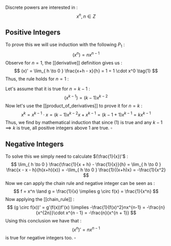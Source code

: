Discrete powers are interested in :
$$
x^n, n \in Z
$$

## Positive Integers
To prove this we will use induction with the following $P_{1}$ :
$$
(x^n) = nx^{n-1} 
$$
Observe for $n = 1$, the [[derivative]] definition gives us :
$$
(x)' = \lim_{ h \to 0 } \frac{x+h - x}{h} = 1 = 1 \cdot x^0 \tag{1}
$$
Thus, the rule holds for $n = 1$ :

Let's assume that it is true for $n = k -1$ :
$$
(x^{k-1}) = (k-1)x^{k-2}
$$
Now let's use the [[product_of_derivatives]] to prove it for $n = k$ :
$$
x^k = x^{k-1} \cdot x = (k-1)x^{k-2}x + x^{k-1} = (k-1 + 1)x^{k-1} = kx^{k-1}
$$
Thus, we find by mathematical induction that since (1) is true and any $k - 1 \implies k$ is true, all positive integers above $1$ are true. $\square$
## Negative Integers
To solve this we simply need to calculate $(\frac{1}{x})'$ :
$$
\lim_{ h \to 0 } \frac{\frac{1}{x + h} - \frac{1}{x}}{h} = \lim_{ h \to 0 } \frac{x - x - h}{h(x+h)(x)} = -\lim_{ h \to 0 } \frac{1}{(x+h)x} = -\frac{1}{x^2}
$$
Now we can apply the chain rule and negative integer can be seen as :
$$
f = x^n \land g = \frac{1}{x} \implies g \circ f(x) = \frac{1}{x^n}
$$
Now applying the [[chain_rule]] :
$$
(g \circ f(x))' = g'(f(x))f'(x) \\implies -\frac{1}{f(x)^2}nx^{n-1} = -\frac{n}{x^{2n}}\cdot x^{n - 1} = -\frac{n}{x^{n + 1}}
$$
Using this conclusion we have that :
$$
(x^n)' = nx^{n-1}
$$
is true for negative integers too. $\square$
